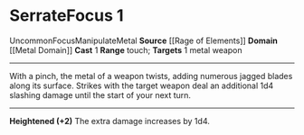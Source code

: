 ﻿---
actions: '[one-action]'
area: null
bloodline: null
component: null
cost: null
deity: null
domain:
- '[[DATABASE/domain/Metal Domain|Metal]]'
duration: null
element: Metal
heighten: '+2'
heighten_level: 1, 3, 5, 7, 9
id: '1380'
lesson: null
level: '1'
mystery: null
name: Serrate
patron_theme: null
range: touch
rarity: Uncommon
requirement: null
saving_throw: null
school: null
source: '[[DATABASE/source/Rage of Elements|Rage of Elements]]'
target: 1 metal weapon
tradition: null
trait:
- '[[DATABASE/trait/Focus|Focus]]'
- '[[DATABASE/trait/Manipulate|Manipulate]]'
- '[[DATABASE/trait/Metal|Metal]]'
- '[[DATABASE/trait/Uncommon|Uncommon]]'
trigger: null
type: Focus

---
# Serrate<span class="item-type">Focus 1</span>

<span class="trait-uncommon item-trait">Uncommon</span><span class="item-trait">Focus</span><span class="item-trait">Manipulate</span><span class="item-trait">Metal</span>
**Source** [[Rage of Elements]]
**Domain** [[Metal Domain]]
**Cast** <span class="action-icon">1</span> 
**Range** touch; **Targets** 1 metal weapon

---
With a pinch, the metal of a weapon twists, adding numerous jagged blades along its surface. Strikes with the target weapon deal an additional 1d4 slashing damage until the start of your next turn.

---
**Heightened (+2)** The extra damage increases by 1d4.